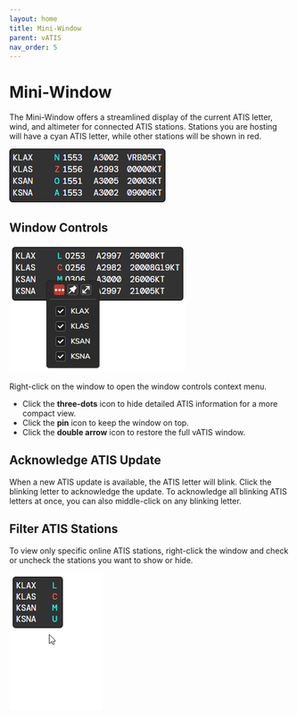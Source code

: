 ```yaml
---
layout: home
title: Mini-Window
parent: vATIS
nav_order: 5
---
```


# Mini-Window

The Mini-Window offers a streamlined display of the current ATIS letter, wind, and altimeter for connected ATIS stations. Stations you are hosting will have a cyan ATIS letter, while other stations will be shown in red.

![Mini-Window](/assets/images/MiniWindow.png)

## Window Controls
![Mini-Window Controls](/assets/images/MiniWindowControls.png)

Right-click on the window to open the window controls context menu.

* Click the **three-dots** icon to hide detailed ATIS information for a more compact view.
* Click the **pin** icon to keep the window on top.
* Click the **double arrow** icon to restore the full vATIS window.

## Acknowledge ATIS Update
When a new ATIS update is available, the ATIS letter will blink. Click the blinking letter to acknowledge the update. To acknowledge all blinking ATIS letters at once, you can also middle-click on any blinking letter.

## Filter ATIS Stations
To view only specific online ATIS stations, right-click the window and check or uncheck the stations you want to show or hide.

![Mini-Window Filter](/assets/images/MiniWindowFilterStations.gif)
